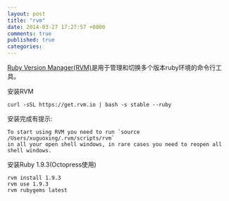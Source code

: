 ```yaml
---
layout: post
title: "rvm"
date: 2014-03-27 17:27:57 +0800
comments: true
published: true
categories:
---
```


[Ruby Version Manager(RVM)](https://rvm.io/)是用于管理和切换多个版本ruby环境的命令行工具。


安装RVM

```
curl -sSL https://get.rvm.io | bash -s stable --ruby
```

安装完成有提示:

    To start using RVM you need to run `source /Users/xuguoxing/.rvm/scripts/rvm`
    in all your open shell windows, in rare cases you need to reopen all shell windows.

安装Ruby 1.9.3(Octopress使用)

```
rvm install 1.9.3
rvm use 1.9.3
rvm rubygems latest
```

